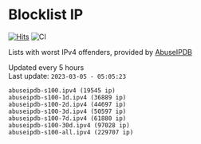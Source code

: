 # Blocklist IP

[![Hits](https://hits.seeyoufarm.com/api/count/incr/badge.svg?url=https%3A%2F%2Fgithub.com%2Fborestad%2Fblocklist-ip%2F&count_bg=%2379C83D&title_bg=%23555555&icon=&icon_color=%23E7E7E7&title=hits&edge_flat=false)](https://hits.seeyoufarm.com)  ![CI](https://img.shields.io/github/workflow/status/borestad/blocklist-ip/CI?style=flat-square)

Lists with worst IPv4 offenders, provided by [AbuseIPDB](https://www.abuseipdb.com/)

<!-- FOOTER-PLACEHOLDER -->
Updated every 5 hours<br>
Last update: `2023-03-05 - 05:05:23`
```
abuseipdb-s100.ipv4 (19545 ip)
abuseipdb-s100-1d.ipv4 (36889 ip)
abuseipdb-s100-2d.ipv4 (44697 ip)
abuseipdb-s100-3d.ipv4 (50597 ip)
abuseipdb-s100-7d.ipv4 (61880 ip)
abuseipdb-s100-30d.ipv4 (97028 ip)
abuseipdb-s100-all.ipv4 (229707 ip)
```
